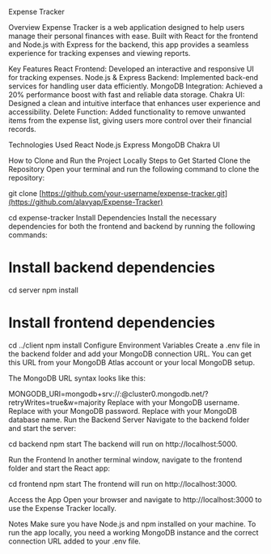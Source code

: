 Expense Tracker

Overview
Expense Tracker is a web application designed to help users manage their personal finances with ease. Built with React for the frontend and Node.js with Express for the backend, this app provides a seamless experience for tracking expenses and viewing reports.

Key Features
React Frontend: Developed an interactive and responsive UI for tracking expenses.
Node.js & Express Backend: Implemented back-end services for handling user data efficiently.
MongoDB Integration: Achieved a 20% performance boost with fast and reliable data storage.
Chakra UI: Designed a clean and intuitive interface that enhances user experience and accessibility.
Delete Function: Added functionality to remove unwanted items from the expense list, giving users more control over their financial records.

Technologies Used
React
Node.js
Express
MongoDB
Chakra UI

How to Clone and Run the Project Locally
Steps to Get Started
Clone the Repository Open your terminal and run the following command to clone the repository:


git clone [https://github.com/your-username/expense-tracker.git](https://github.com/alavyap/Expense-Tracker)

cd expense-tracker
Install Dependencies Install the necessary dependencies for both the frontend and backend by running the following commands:


# Install backend dependencies
cd server
npm install

# Install frontend dependencies
cd ../client
npm install
Configure Environment Variables Create a .env file in the backend folder and add your MongoDB connection URL. You can get this URL from your MongoDB Atlas account or your local MongoDB setup.

The MongoDB URL syntax looks like this:

MONGODB_URI=mongodb+srv://<username>:<password>@cluster0.mongodb.net/<dbname>?retryWrites=true&w=majority
Replace <username> with your MongoDB username.
Replace <password> with your MongoDB password.
Replace <dbname> with your MongoDB database name.
Run the Backend Server Navigate to the backend folder and start the server:


cd backend
npm start
The backend will run on http://localhost:5000.

Run the Frontend In another terminal window, navigate to the frontend folder and start the React app:

cd frontend
npm start
The frontend will run on http://localhost:3000.

Access the App Open your browser and navigate to http://localhost:3000 to use the Expense Tracker locally.

Notes
Make sure you have Node.js and npm installed on your machine.
To run the app locally, you need a working MongoDB instance and the correct connection URL added to your .env file.
